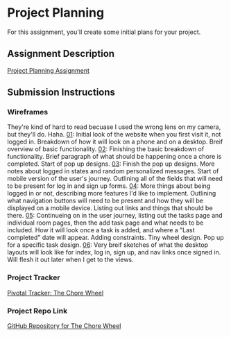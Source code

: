 # Project Planning
For this assignment, you'll create some initial plans for your project.

## Assignment Description
[Project Planning Assignment](https://education.launchcode.org/liftoff/assignments/planning/)

## Submission Instructions

### Wireframes

They're kind of hard to read becuase I used the wrong lens on my camera, but they'll do. Haha.
[01](https://github.com/bonniewhy/liftoff-assignments/blob/master/P3-Project_Planning/01.jpg): Initial look of the website when you first visit it, not logged in. Breakdown of how it will look on a phone and on a desktop. Breif overview of basic functionality.
[02](https://github.com/bonniewhy/liftoff-assignments/blob/master/P3-Project_Planning/02.jpg): Finishing the basic breakdown of functionality. Brief paragraph of what should be happening once a chore is completed. Start of pop up designs.
[03](https://github.com/bonniewhy/liftoff-assignments/blob/master/P3-Project_Planning/03.jpg): Finish the pop up designs. More notes about logged in states and random personalized messages. Start of mobile version of the user's journey. Outlining all of the fields that will need to be present for log in and sign up forms.
[04](https://github.com/bonniewhy/liftoff-assignments/blob/master/P3-Project_Planning/04.jpg): More things about being logged in or not, describing more features I'd like to implement. Outlining what navigation buttons will need to be present and how they will be displayed on a mobile device. Listing out links and things that should be there.
[05](https://github.com/bonniewhy/liftoff-assignments/blob/master/P3-Project_Planning/05.jpg): Continueing on in the user journey, listing out the tasks page and individual room pages, then the add task page and what needs to be included. How it will look once a task is added, and where a "Last completed" date will appear. Adding constraints. Tiny wheel design. Pop up for a specific task design.
[06](https://github.com/bonniewhy/liftoff-assignments/blob/master/P3-Project_Planning/06.jpg): Very breif sketches of what the desktop layouts will look like for index, log in, sign up, and nav links once signed in. Will flesh it out later when I get to the views.

### Project Tracker

[Pivotal Tracker: The Chore Wheel](https://www.pivotaltracker.com/n/projects/2315715)

### Project Repo Link

[GitHub Repository for The Chore Wheel](https://github.com/bonniewhy/the-chore-wheel)
